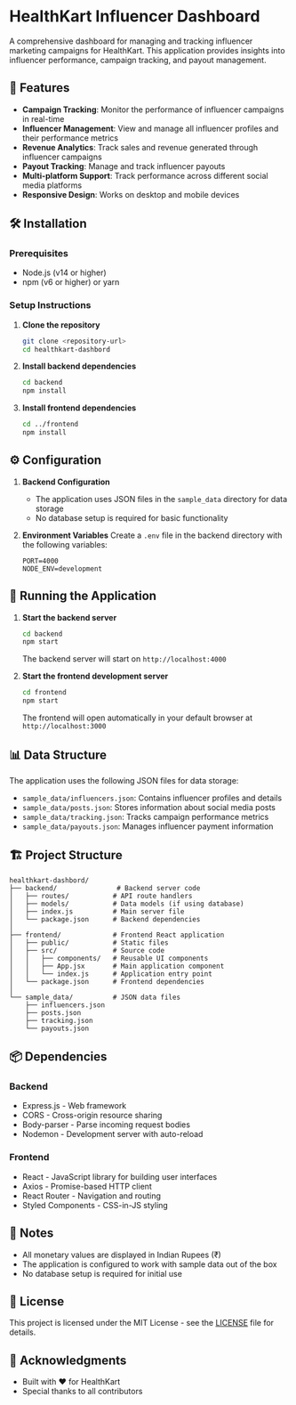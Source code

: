 # HealthKart Influencer Dashboard

A comprehensive dashboard for managing and tracking influencer marketing campaigns for HealthKart. This application provides insights into influencer performance, campaign tracking, and payout management.

## 🚀 Features

- **Campaign Tracking**: Monitor the performance of influencer campaigns in real-time
- **Influencer Management**: View and manage all influencer profiles and their performance metrics
- **Revenue Analytics**: Track sales and revenue generated through influencer campaigns
- **Payout Tracking**: Manage and track influencer payouts
- **Multi-platform Support**: Track performance across different social media platforms
- **Responsive Design**: Works on desktop and mobile devices

## 🛠️ Installation

### Prerequisites
- Node.js (v14 or higher)
- npm (v6 or higher) or yarn

### Setup Instructions

1. **Clone the repository**
   ```bash
   git clone <repository-url>
   cd healthkart-dashbord
   ```

2. **Install backend dependencies**
   ```bash
   cd backend
   npm install
   ```

3. **Install frontend dependencies**
   ```bash
   cd ../frontend
   npm install
   ```

## ⚙️ Configuration

1. **Backend Configuration**
   - The application uses JSON files in the `sample_data` directory for data storage
   - No database setup is required for basic functionality

2. **Environment Variables**
   Create a `.env` file in the backend directory with the following variables:
   ```
   PORT=4000
   NODE_ENV=development
   ```

## 🚦 Running the Application

1. **Start the backend server**
   ```bash
   cd backend
   npm start
   ```
   The backend server will start on `http://localhost:4000`

2. **Start the frontend development server**
   ```bash
   cd frontend
   npm start
   ```
   The frontend will open automatically in your default browser at `http://localhost:3000`

## 📊 Data Structure

The application uses the following JSON files for data storage:

- `sample_data/influencers.json`: Contains influencer profiles and details
- `sample_data/posts.json`: Stores information about social media posts
- `sample_data/tracking.json`: Tracks campaign performance metrics
- `sample_data/payouts.json`: Manages influencer payment information

## 🏗️ Project Structure

```
healthkart-dashbord/
├── backend/               # Backend server code
│   ├── routes/           # API route handlers
│   ├── models/           # Data models (if using database)
│   ├── index.js          # Main server file
│   └── package.json      # Backend dependencies
│
├── frontend/             # Frontend React application
│   ├── public/           # Static files
│   ├── src/              # Source code
│   │   ├── components/   # Reusable UI components
│   │   ├── App.jsx       # Main application component
│   │   └── index.js      # Application entry point
│   └── package.json      # Frontend dependencies
│
└── sample_data/          # JSON data files
    ├── influencers.json
    ├── posts.json
    ├── tracking.json
    └── payouts.json
```

## 📦 Dependencies

### Backend
- Express.js - Web framework
- CORS - Cross-origin resource sharing
- Body-parser - Parse incoming request bodies
- Nodemon - Development server with auto-reload

### Frontend
- React - JavaScript library for building user interfaces
- Axios - Promise-based HTTP client
- React Router - Navigation and routing
- Styled Components - CSS-in-JS styling

## 📝 Notes

- All monetary values are displayed in Indian Rupees (₹)
- The application is configured to work with sample data out of the box
- No database setup is required for initial use

## 📄 License

This project is licensed under the MIT License - see the [LICENSE](LICENSE) file for details.

## 🙏 Acknowledgments

- Built with ❤️ for HealthKart
- Special thanks to all contributors
